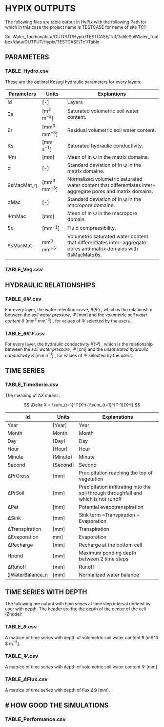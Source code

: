 ![]()

# HYPIX OUTPUTS

The following files are table output in HyPix with the following Path for which in this case the project name is TESTCASE for name of site TC1:

SoilWater_Toolbox/data/OUTPUT/Hypix/TESTCASE/Tc1/TableSoilWater_Toolbox/data/OUTPUT/Hypix/TESTCASE/Tc1/Table

## PARAMETERS

### TABLE_Hydro.csv

These are the optimal Kosugi hydraulic parameters for every layers:

| Parameters    | Units                  | Explantions                                                                                                               |
| ------------- | ---------------------- | ------------------------------------------------------------------------------------------------------------------------- |
| Id            | [-]                  | Layers                                                                                                                    |
| θs           | [m$^3$ m$^{-3}$]  | Saturated volumetric soil water content.                                                                                  |
| θr           | [mm$^3$ mm$^{-3}$] | Residual volumetric soil water content.                                                                                   |
| Ks            | [mm s$^{-1}$]        | Saturated hydraulic conductivity.                                                                                         |
| Ψm           | [mm]                   | Mean of ln ψ in the matrix domaine.                                                                                      |
| σ            | [-]                  | Standard deviation of ln ψ in the matrix domaine.                                                                        |
| θsMacMat\_ƞ | [mm$^3$ mm$^{-3}$] | Normalized volumetric saturated water content that differentiates inter-aggregate pores and matrix domains.               |
| σMac         | [-]                   | Standard deviation of ln ψ in the macropore domaine.                                                                     |
| ΨmMac        | [mm]                   | Mean of ln ψ in the macropore domain.                                                                                    |
| So            | [mm$^{-1}$]        | Fluid compressibility.                                                                                                    |
| θsMacMat     | mm$^3$ mm$^{-3}$ | Volumetric saturated water content that differentiates inter-aggregate pores and matrix domains with θsMacMat$\le$θs. |

### TABLE_Veg.csv

## HYDRAULIC RELATIONSHIPS

### TABLE\_$\theta \Psi$.csv

For every layer, the water retention curve,  $\theta(\Psi)$ , which is the relationship between the *soil water pressure*, $\Psi$ [mm] and the *volumetric soil water content* *θ* [mm$^3$ mm$^{-3}$] , for  values of $\Psi$ selected by the users.

### TABLE\_$\theta K \Psi$.csv

For every layer, the hydraulic conductivity  $K(\Psi)$ , which is the relationship between the *soil water pressure*, $\Psi$ [cm] and the *unsaturated hydraulic conductivity* *K* [mm h$^{-1}$] , for  values of $\Psi$ selected by the users.

## TIME SERIES

### TABLE_TimeSerie.csv

The meaning of Δ*X* means:

$$ \Delta X = \sum_{t=1}^T{X^t-}\sum_{t=1}^{T-1}{X^t} $$

| Id                 | Units    | Explanations                                                                         |
| ------------------ | -------- | ------------------------------------------------------------------------------------ |
| Year               | [Year]   | Year                                                                                 |
| Month              | Month    | Month                                                                                |
| Day                | [Day]    | Day                                                                                  |
| Hour               | [Hour]   | Hour                                                                                 |
| Minute             | [Minute] | Minute                                                                               |
| Second             | [Second] | Second                                                                               |
| ΔPrGross          | [mm]     | Precipitation reaching the top of vegetation                                         |
| ΔPrSoil           | [mm]    | Precipitation infiltrating into the soil through throughfall and which is not runoff |
| ΔPet              | [mm]   | Potential evapotranspiration                                                         |
| ΔSink             | [mm]   | Sink term =Transpiration + Evaporation                                               |
| ΔTranspiration    | [mm]    | Transpiration                                                                        |
| ΔEvaporation      | mm]     | Evaporation                                                                          |
| ΔRecharge         | [mm]   | Recharge at the bottom cell                                                          |
| Hpond              | [mm]    | Maximum ponding depth between 2 time steps                                           |
| ΔRunoff           | [mm]   | Runoff                                                                               |
| ∑WaterBalance\_η | [mm\]    | Normalized water balance                                                             |

### 

## TIME SERIES WITH DEPTH

The following are output with time series at time step interval defined by user with depth. The header are the the depth of the center of the cell (Znode):



### TABLE\_$\theta$.csv

A matrice of time series with depth of volumetric soil water content $\theta$ [m$^3 $ m$^{-3}$].



### TABLE\_$\Psi$.csv

A matrice of time series with depth of volumetric soil water content $\Psi$ [mm].

### TABLE\_$\Delta$Flux.csv

A matrice of time series with depth of flux $\Delta Q$ [mm].

## # HOW GOOD THE SIMULATIONS

### TABLE_Performance.csv
